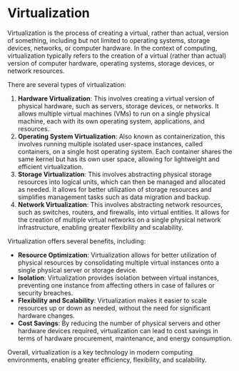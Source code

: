 # Virtualization

Virtualization is the process of creating a virtual, rather than actual, version of something, including but not limited to operating systems, storage devices, networks, or computer hardware. In the context of computing, virtualization typically refers to the creation of a virtual (rather than actual) version of computer hardware, operating systems, storage devices, or network resources.

There are several types of virtualization:

1. **Hardware Virtualization**: This involves creating a virtual version of physical hardware, such as servers, storage devices, or networks. It allows multiple virtual machines (VMs) to run on a single physical machine, each with its own operating system, applications, and resources.
2. **Operating System Virtualization**: Also known as containerization, this involves running multiple isolated user-space instances, called containers, on a single host operating system. Each container shares the same kernel but has its own user space, allowing for lightweight and efficient virtualization.
3. **Storage Virtualization**: This involves abstracting physical storage resources into logical units, which can then be managed and allocated as needed. It allows for better utilization of storage resources and simplifies management tasks such as data migration and backup.
4. **Network Virtualization**: This involves abstracting network resources, such as switches, routers, and firewalls, into virtual entities. It allows for the creation of multiple virtual networks on a single physical network infrastructure, enabling greater flexibility and scalability.

Virtualization offers several benefits, including:

- **Resource Optimization**: Virtualization allows for better utilization of physical resources by consolidating multiple virtual instances onto a single physical server or storage device.
- **Isolation**: Virtualization provides isolation between virtual instances, preventing one instance from affecting others in case of failures or security breaches.
- **Flexibility and Scalability**: Virtualization makes it easier to scale resources up or down as needed, without the need for significant hardware changes.
- **Cost Savings**: By reducing the number of physical servers and other hardware devices required, virtualization can lead to cost savings in terms of hardware procurement, maintenance, and energy consumption.

Overall, virtualization is a key technology in modern computing environments, enabling greater efficiency, flexibility, and scalability.
